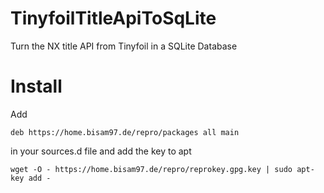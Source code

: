 # TinyfoilTitleApiToSqLite
Turn the NX title API from Tinyfoil in a SQLite Database


# Install

Add 

    deb https://home.bisam97.de/repro/packages all main
    
in your sources.d file and add the key to apt

    wget -O - https://home.bisam97.de/repro/reprokey.gpg.key | sudo apt-key add - 
